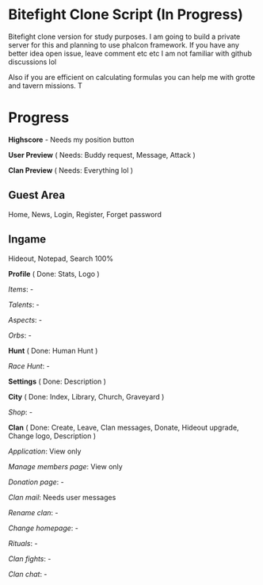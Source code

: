 # Bitefight Clone Script (In Progress)

Bitefight clone version for study purposes. I am going to build a private server for this and planning to use phalcon framework. If you have any better idea open issue, leave comment etc etc I am not familiar with github discussions lol

Also if you are efficient on calculating formulas you can help me with grotte and tavern missions. T

# Progress

**Highscore** - Needs my position button

**User Preview** ( Needs: Buddy request, Message, Attack )

**Clan Preview** ( Needs: Everything lol )

## Guest Area

Home, News, Login, Register, Forget password

## Ingame

Hideout, Notepad, Search 100%

**Profile** ( Done: Stats, Logo )

*Items*: -

*Talents*: -

*Aspects*: -

*Orbs*: -

**Hunt** ( Done: Human Hunt )

*Race Hunt*: -

**Settings** ( Done: Description )

**City** ( Done: Index, Library, Church, Graveyard )

*Shop*: -

**Clan** ( Done: Create, Leave, Clan messages, Donate, Hideout upgrade, Change logo, Description )

*Application*: View only

*Manage members page*: View only

*Donation page*: -

*Clan mail*: Needs user messages

*Rename clan*: -

*Change homepage*: -

*Rituals*: -

*Clan fights*: -

*Clan chat*: -
